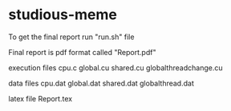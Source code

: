 # studious-meme
To get the final report run "run.sh" file

Final report is pdf format called "Report.pdf"

execution files
	cpu.c
	global.cu
	shared.cu
	globalthreadchange.cu

data files
	cpu.dat
	global.dat
	shared.dat
	globalthread.dat

latex file
	Report.tex
